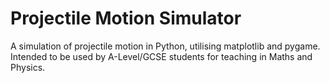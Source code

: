 # Projectile Motion Simulator

A simulation of projectile motion in Python, utilising matplotlib and pygame. Intended to be used by A-Level/GCSE students for teaching in Maths and Physics.
